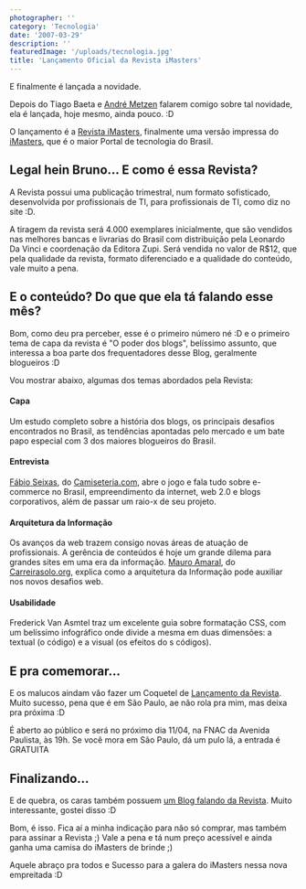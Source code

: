```yaml
---
photographer: ''
category: 'Tecnologia'
date: '2007-03-29'
description: ''
featuredImage: '/uploads/tecnologia.jpg'
title: 'Lançamento Oficial da Revista iMasters'
---
```


E finalmente é lançada a novidade.

Depois do Tiago Baeta e [André Metzen](http://www.metzen.com.br/blog/) falarem comigo sobre tal novidade, ela é lançada, hoje mesmo, ainda pouco. :D

O lançamento é a [Revista iMasters](http://www.revistaimasters.com.br/), finalmente uma versão impressa do [iMasters](http://www.imasters.com.br/), que é o maior Portal de tecnologia do Brasil.

## Legal hein Bruno... E como é essa Revista?

A Revista possui uma publicação trimestral, num formato sofisticado, desenvolvida por profissionais de TI, para profissionais de TI, como diz no site :D.

A tiragem da revista será 4.000 exemplares inicialmente, que são vendidos nas melhores bancas e livrarias do Brasil com distribuição pela Leonardo Da Vinci e coordenação da Editora Zupi. Será vendida no valor de R\$12, que pela qualidade da revista, formato diferenciado e a qualidade do conteúdo, vale muito a pena.

## E o conteúdo? Do que que ela tá falando esse mês?

Bom, como deu pra perceber, esse é o primeiro número né :D e o primeiro tema de capa da revista é "O poder dos blogs", belíssimo assunto, que interessa a boa parte dos frequentadores desse Blog, geralmente blogueiros :D

Vou mostrar abaixo, algumas dos temas abordados pela Revista:

#### Capa

Um estudo completo sobre a história dos blogs, os principais desafios encontrados no Brasil, as tendências apontadas pelo mercado e um bate papo especial com 3 dos maiores blogueiros do Brasil.

#### Entrevista

[Fábio Seixas](http://blog.fabioseixas.com.br/), do [Camiseteria.com](http://www.camiseteria.com), abre o jogo e fala tudo sobre e-commerce no Brasil, empreendimento da internet, web 2.0 e blogs corporativos, além de passar um raio-x de seu projeto.

#### Arquitetura da Informação

Os avanços da web trazem consigo novas áreas de atuação de profissionais. A gerência de conteúdos é hoje um grande dilema para grandes sites em uma era da informação. [Mauro Amaral](http://www.carreirasolo.org/archives/mauro_amaral_biogra.html), do [Carreirasolo.org](http://www.carreirasolo.org), explica como a arquitetura da Informação pode auxiliar nos novos desafios web.

#### Usabilidade

Frederick Van Asmtel traz um excelente guia sobre formatação CSS, com um belíssimo infográfico onde divide a mesma em duas dimensões: a textual (o código) e a visual (os efeitos do s códigos).

## E pra comemorar...

E os malucos aindam vão fazer um Coquetel de [Lançamento da Revista](http://www.revistaimasters.com.br/blog/index.php?cat=3&codePost=3). Muito sucesso, pena que é em São Paulo, ae não rola pra mim, mas deixa pra próxima :D

É aberto ao público e será no próximo dia 11/04, na FNAC da Avenida Paulista, às 19h. Se você mora em São Paulo, dá um pulo lá, a entrada é GRATUITA

## Finalizando...

E de quebra, os caras também possuem [um Blog falando da Revista](http://www.revistaimasters.com.br/blog/index.php). Muito interessante, gostei disso :D

Bom, é isso. Fica aí a minha indicação para não só comprar, mas também para assinar a Revista ;) Vale a pena e tá num preço acessível e ainda ganha uma camisa do iMasters de brinde ;)

Aquele abraço pra todos e Sucesso para a galera do iMasters nessa nova empreitada :D
